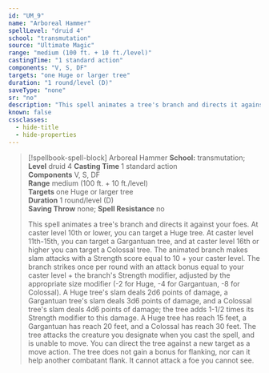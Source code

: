 ```yaml
---
id: "UM_9"
name: "Arboreal Hammer"
spellLevel: "druid 4"
school: "transmutation"
source: "Ultimate Magic"
range: "medium (100 ft. + 10 ft./level)"
castingTime: "1 standard action"
components: "V, S, DF"
targets: "one Huge or larger tree"
duration: "1 round/level (D)"
saveType: "none"
sr: "no"
description: "This spell animates a tree's branch and directs it against your foes. At caster level 10th or lower, you can target a Huge tree. At caster level 11th-15th, you can target a Gargantuan tree, and at caster level 16th or higher you can target a Colossal tree. The animated branch makes slam attacks with a Strength score equal to 10 + your caster level. The branch strikes once per round with an attack bonus equal to your caster level + the branch's Strength modifier, adjusted by the appropriate size modifier (-2 for Huge, -4 for Gargantuan, -8 for Colossal). A Huge tree's slam deals 2d6 points of damage, a Gargantuan tree's slam deals 3d6 points of damage, and a Colossal tree's slam deals 4d6 points of damage; the tree adds 1-1/2 times its Strength modifier to this damage. A Huge tree has reach 15 feet, a Gargantuan has reach 20 feet, and a Colossal has reach 30 feet. The tree attacks the creature you designate when you cast the spell, and is unable to move. You can direct the tree against a new target as a move action. The tree does not gain a bonus for flanking, nor can it help another combatant flank. It cannot attack a foe you cannot see."
known: false
cssclasses:
  - hide-title
  - hide-properties
---
```


> [!spellbook-spell-block] Arboreal Hammer
> **School:** transmutation; **Level** druid 4
> **Casting Time** 1 standard action  
> **Components** V, S, DF  
> **Range** medium (100 ft. + 10 ft./level)  
> **Targets** one Huge or larger tree  
> **Duration** 1 round/level (D)  
> **Saving Throw** none; **Spell Resistance** no
> 
> This spell animates a tree's branch and directs it against your foes. At caster level 10th or lower, you can target a Huge tree. At caster level 11th-15th, you can target a Gargantuan tree, and at caster level 16th or higher you can target a Colossal tree. The animated branch makes slam attacks with a Strength score equal to 10 + your caster level. The branch strikes once per round with an attack bonus equal to your caster level + the branch's Strength modifier, adjusted by the appropriate size modifier (-2 for Huge, -4 for Gargantuan, -8 for Colossal). A Huge tree's slam deals 2d6 points of damage, a Gargantuan tree's slam deals 3d6 points of damage, and a Colossal tree's slam deals 4d6 points of damage; the tree adds 1-1/2 times its Strength modifier to this damage. A Huge tree has reach 15 feet, a Gargantuan has reach 20 feet, and a Colossal has reach 30 feet. The tree attacks the creature you designate when you cast the spell, and is unable to move. You can direct the tree against a new target as a move action. The tree does not gain a bonus for flanking, nor can it help another combatant flank. It cannot attack a foe you cannot see.